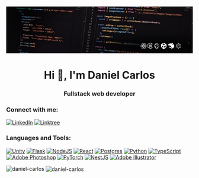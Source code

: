 ![Banner](./assets/banner.png)
<h1 align="center">Hi 👋, I'm Daniel Carlos</h1>
<h3 align="center">Fullstack web developer</h3>

<h3 align="left">Connect with me:</h3>
<p align="left">

<a as="div">[![LinkedIn](https://img.shields.io/badge/linkedin-%230077B5.svg?style=for-the-badge&logo=linkedin&logoColor=white)](https://www.linkedin.com/in/danielcso)</a>
<a as="div">[![Linktree](https://img.shields.io/badge/linktree-2b983f?style=for-the-badge&logo=linktree&logoColor=white)](https://linktr.ee/dev.daniel)
</a>

<!-- [![LinkedIn](https://img.shields.io/badge/linkedin-%230077B5.svg?style=for-the-badge&logo=linkedin&logoColor=white)](https://www.linkedin.com/in/danielcso)
[![Linktree](https://img.shields.io/badge/linktree-2b983f?style=for-the-badge&logo=linktree&logoColor=white)](https://linktr.ee/dev.daniel) -->

<h3 align="left">Languages and Tools:</h3>
<p align="left"> 

[![Unity](https://img.shields.io/badge/unity-%23000000.svg?style=for-the-badge&logo=unity&logoColor=white)](https://unity.com/)
[![Flask](https://img.shields.io/badge/flask-%23000.svg?style=for-the-badge&logo=flask&logoColor=white)](https://flask.palletsprojects.com/)
[![NodeJS](https://img.shields.io/badge/node.js-6DA55F?style=for-the-badge&logo=node.js&logoColor=white)](https://nodejs.org/)
[![React](https://img.shields.io/badge/react-%2320232a.svg?style=for-the-badge&logo=react&logoColor=%2361DAFB)](https://reactjs.org/)
[![Postgres](https://img.shields.io/badge/postgres-%23316192.svg?style=for-the-badge&logo=postgresql&logoColor=white)](https://www.postgresql.org/)
[![Python](https://img.shields.io/badge/python-3670A0?style=for-the-badge&logo=python&logoColor=ffdd54)](https://www.python.org/)
[![TypeScript](https://img.shields.io/badge/typescript-%23007ACC.svg?style=for-the-badge&logo=typescript&logoColor=white)](https://www.typescriptlang.org/)
[![Adobe Photoshop](https://img.shields.io/badge/adobe%20photoshop-%2331A8FF.svg?style=for-the-badge&logo=adobe%20photoshop&logoColor=white)](https://www.adobe.com/products/photoshop.html)
[![PyTorch](https://img.shields.io/badge/PyTorch-%23EE4C2C.svg?style=for-the-badge&logo=PyTorch&logoColor=white)](https://pytorch.org/)
[![NestJS](https://img.shields.io/badge/nestjs-%23E0234E.svg?style=for-the-badge&logo=nestjs&logoColor=white)](https://nestjs.com/)
[![Adobe Illustrator](https://img.shields.io/badge/adobe%20illustrator-%23FF9A00.svg?style=for-the-badge&logo=adobe%20illustrator&logoColor=white)](https://www.adobe.com/products/illustrator.html)



<p><img align="left" src="https://github-readme-stats.vercel.app/api/top-langs?username=daniel-carlos&show_icons=true&locale=en&layout=compact" alt="daniel-carlos" /></p>

<p>&nbsp;<img align="center" src="https://github-readme-stats.vercel.app/api?username=daniel-carlos&show_icons=true&locale=en" alt="daniel-carlos" /></p>

